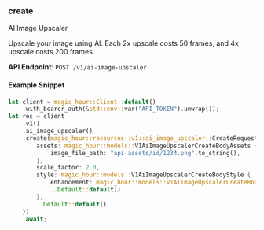 
### create <a name="create"></a>
AI Image Upscaler

Upscale your image using AI. Each 2x upscale costs 50 frames, and 4x upscale costs 200 frames.

**API Endpoint**: `POST /v1/ai-image-upscaler`

#### Example Snippet

```rust
let client = magic_hour::Client::default()
    .with_bearer_auth(&std::env::var("API_TOKEN").unwrap());
let res = client
    .v1()
    .ai_image_upscaler()
    .create(magic_hour::resources::v1::ai_image_upscaler::CreateRequest {
        assets: magic_hour::models::V1AiImageUpscalerCreateBodyAssets {
            image_file_path: "api-assets/id/1234.png".to_string(),
        },
        scale_factor: 2.0,
        style: magic_hour::models::V1AiImageUpscalerCreateBodyStyle {
            enhancement: magic_hour::models::V1AiImageUpscalerCreateBodyStyleEnhancementEnum::Balanced,
            ..Default::default()
        },
        ..Default::default()
    })
    .await;
```
